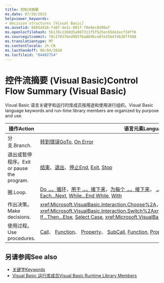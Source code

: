 ```yaml
---
title: 控制流摘要
ms.date: 07/20/2015
helpviewer_keywords:
- decision structures [Visual Basic]
ms.assetid: 6885d426-fa87-4e1c-881f-f0e9ec8d98af
ms.openlocfilehash: 5b178c2360d5a987311f5f525ec65de1ecf34ff6
ms.sourcegitcommit: f8c270376ed905f6a8896ce0fe25b4f4b38ff498
ms.translationtype: MT
ms.contentlocale: zh-CN
ms.lasthandoff: 06/04/2020
ms.locfileid: "84402754"
---
```

# <a name="control-flow-summary-visual-basic"></a><span data-ttu-id="e5a50-102">控件流摘要 (Visual Basic)</span><span class="sxs-lookup"><span data-stu-id="e5a50-102">Control Flow Summary (Visual Basic)</span></span>
<span data-ttu-id="e5a50-103">Visual Basic 语言关键字和运行时库成员按用途和使用进行组织。</span><span class="sxs-lookup"><span data-stu-id="e5a50-103">Visual Basic language keywords and run-time library members are organized by purpose and use.</span></span>  
  
|<span data-ttu-id="e5a50-104">操作</span><span class="sxs-lookup"><span data-stu-id="e5a50-104">Action</span></span>|<span data-ttu-id="e5a50-105">语言元素</span><span class="sxs-lookup"><span data-stu-id="e5a50-105">Language element</span></span>|  
|------------|----------------------|  
|<span data-ttu-id="e5a50-106">分支.</span><span class="sxs-lookup"><span data-stu-id="e5a50-106">Branch.</span></span>|<span data-ttu-id="e5a50-107">[转](../statements/goto-statement.md)[到错误](../statements/on-error-statement.md)</span><span class="sxs-lookup"><span data-stu-id="e5a50-107">[GoTo](../statements/goto-statement.md), [On Error](../statements/on-error-statement.md)</span></span>|  
|<span data-ttu-id="e5a50-108">退出或暂停程序。</span><span class="sxs-lookup"><span data-stu-id="e5a50-108">Exit or pause the program.</span></span>|<span data-ttu-id="e5a50-109">[结束](../statements/end-statement.md)、[退出](../statements/exit-statement.md)、[停止](../statements/stop-statement.md)</span><span class="sxs-lookup"><span data-stu-id="e5a50-109">[End](../statements/end-statement.md), [Exit](../statements/exit-statement.md), [Stop](../statements/stop-statement.md)</span></span>|  
|<span data-ttu-id="e5a50-110">圈.</span><span class="sxs-lookup"><span data-stu-id="e5a50-110">Loop.</span></span>|<span data-ttu-id="e5a50-111">[Do .。。循环](../statements/do-loop-statement.md)，[用于 .。。接下来](../statements/for-next-statement.md)，[为每个 .。。接下来](../statements/for-each-next-statement.md)， [.。。结束](../statements/while-end-while-statement.md)时间，[用](../statements/with-end-with-statement.md)</span><span class="sxs-lookup"><span data-stu-id="e5a50-111">[Do...Loop](../statements/do-loop-statement.md), [For...Next](../statements/for-next-statement.md), [For Each...Next](../statements/for-each-next-statement.md), [While...End While](../statements/while-end-while-statement.md), [With](../statements/with-end-with-statement.md)</span></span>|  
|<span data-ttu-id="e5a50-112">作出决策。</span><span class="sxs-lookup"><span data-stu-id="e5a50-112">Make decisions.</span></span>|<span data-ttu-id="e5a50-113"><xref:Microsoft.VisualBasic.Interaction.Choose%2A>， [If .。。Then .。。否则](../statements/if-then-else-statement.md)，请[选择 Case](../statements/select-case-statement.md)，<xref:Microsoft.VisualBasic.Interaction.Switch%2A></span><span class="sxs-lookup"><span data-stu-id="e5a50-113"><xref:Microsoft.VisualBasic.Interaction.Choose%2A>, [If...Then...Else](../statements/if-then-else-statement.md), [Select Case](../statements/select-case-statement.md), <xref:Microsoft.VisualBasic.Interaction.Switch%2A></span></span>|  
|<span data-ttu-id="e5a50-114">使用过程。</span><span class="sxs-lookup"><span data-stu-id="e5a50-114">Use procedures.</span></span>|<span data-ttu-id="e5a50-115">[Call](../statements/call-statement.md)、 [Function](../statements/function-statement.md)、 [Property](../statements/property-statement.md)、 [Sub](../statements/sub-statement.md)</span><span class="sxs-lookup"><span data-stu-id="e5a50-115">[Call](../statements/call-statement.md), [Function](../statements/function-statement.md), [Property](../statements/property-statement.md), [Sub](../statements/sub-statement.md)</span></span>|  
  
## <a name="see-also"></a><span data-ttu-id="e5a50-116">另请参阅</span><span class="sxs-lookup"><span data-stu-id="e5a50-116">See also</span></span>

- [<span data-ttu-id="e5a50-117">关键字</span><span class="sxs-lookup"><span data-stu-id="e5a50-117">Keywords</span></span>](index.md)
- [<span data-ttu-id="e5a50-118">Visual Basic 运行库成员</span><span class="sxs-lookup"><span data-stu-id="e5a50-118">Visual Basic Runtime Library Members</span></span>](../runtime-library-members.md)
